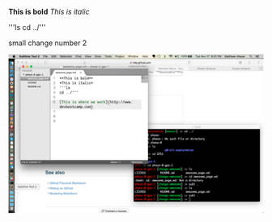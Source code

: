 **This is bold**
*This is italic*

'''ls
cd ../'''

small change number 2

![Screenshot](screenshot.png)